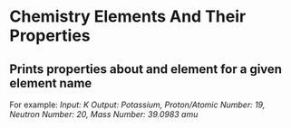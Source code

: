# Chemistry Elements And Their Properties
<h2>Prints properties about and element for a given element name</h2>

For example:
<cite>Input: K</cite>
<cite>Output: Potassium, Proton/Atomic Number: 19, Neutron Number: 20, Mass Number: 39.0983 amu</cite>
